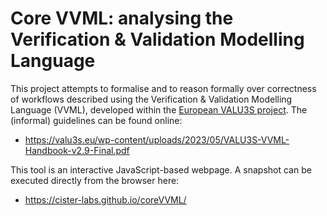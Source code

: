 Core VVML: analysing the Verification & Validation Modelling Language
=======

This project attempts to formalise and to reason formally over correctness of workflows described using the Verification & Validation Modelling Language (VVML), developed within the [European VALU3S project](https://valu3s.eu). The (informal) guidelines can be found online:

 - https://valu3s.eu/wp-content/uploads/2023/05/VALU3S-VVML-Handbook-v2.9-Final.pdf
 
 This tool is an interactive JavaScript-based webpage. A snapshot can be executed directly from the browser here:

 - https://cister-labs.github.io/coreVVML/